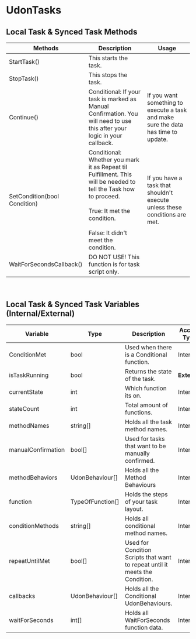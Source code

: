 # UdonTasks

## Local Task & Synced Task Methods
| Methods | Description | Usage |
|---|---|---|
| StartTask() | This starts the task. |  |
| StopTask() | This stops the task. |  |
| Continue() | Conditional: If your task is marked as Manual Confirmation. You will need to use this after your logic in your callback. | If you want something to execute a task and make sure the data has time to update. |
| SetCondition(bool Condition) | Conditional: Whether you mark it as Repeat til Fulfillment. This will be needed to tell the Task how to proceed.<br><br>True: It met the condition.<br><br>False: It didn't meet the condition. | If you have a task that shouldn't execute unless these conditions are met.  |
| WaitForSecondsCallback() | DO NOT USE! This function is for task script only. |  |

<br>

## Local Task & Synced Task Variables (Internal/External)
| Variable           | Type             | Description                                                                  | Access Type  |
|--------------------|------------------|------------------------------------------------------------------------------|--------------|
| ConditionMet       | bool             | Used when there is a Conditional function.                                   | Internal     |
| isTaskRunning      | bool             | Returns the state of the task.                                               | **External** |
| currentState       | int              | Which function its on.                                                       | Internal     |
| stateCount         | int              | Total amount of functions.                                                   | Internal     |
| methodNames        | string[]         | Holds all the task method names.                                             | Internal     |
| manualConfirmation | bool[]           | Used for tasks that want to be manually confirmed.                           | Internal     |
| methodBehaviors    | UdonBehaviour[]  | Holds all the Method Behaviours                                              | Internal     |
| function           | TypeOfFunction[] | Holds the steps of your task layout.                                         | Internal     |
| conditionMethods   | string[]         | Holds all conditional method names.                                          | Internal     |
| repeatUntilMet     | bool[]           | Used for Condition Scripts that want to repeat until it meets the Condition. | Internal     |
| callbacks          | UdonBehaviour[]  | Holds all the Conditional UdonBehaviours.                                    | Internal     |
| waitForSeconds     | int[]            | Holds all WaitForSeconds function data.                                      | Internal     |
